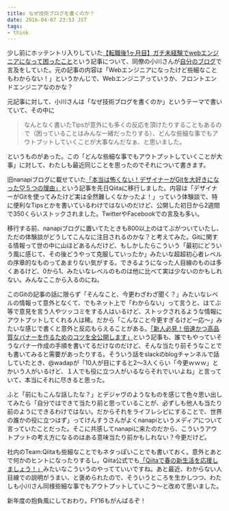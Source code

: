 ```yaml
---
title: なぜ技術ブログを書くのか？
date: 2016-04-07 23:53 JST
tags:
- think
---
```


少し前にホッテントリ入りしていた[【転職後1ヶ月目】ガチ未経験でwebエンジニアになって困ったこと](http://www.2dgod.com/entry/2016/03/28/060000)という記事について、同僚の小川さんが[自分のブログ](http://blog.koogawa.com/entry/2016/03/29/225531)で言及をしていた。元の記事の内容は「Webエンジニアになったけど些細なこともわからない！」というかんじで、Webエンジニアっていうか、フロントエンドエンジニアなのかな？

元記事に対して、小川さんは「なぜ技術ブログを書くのか」というテーマで書いていて、その中に

>なんとなく書いたTipsが意外にも多くの反応を頂けたりすることもあるので（困っていることはみんな一緒だったりする）、どんな些細な事でもアウトプットしていくことが大事なんだなぁ、と思いました。

というものがあった。この「どんな些細な事でもアウトプットしていくことが大事」に対して、わたしも最近同じことを思ったのでそれについて書きます。

旧nanapiブログに載せていた[「本当は怖くない！デザイナーがGitを大好きになった♡５つの理由」](http://qiita.com/yunico-jp/items/de191a15ac07651abdea)という記事を先日Qiitaに移行しました。内容は「デザイナーがGitを使ってみたけど実は全然難しくなかったよ！」っていう体験談で、特に便利なTipsとかを書いているわけではないのだけど、公開した初日から2週間で350くらいストックされました。TwitterやFacebookでの言及も多い。

移行する前、nanapiブログに置いてたときも800以上のはてぶがついていたし、ただの体験談がどうしてこんなに注目されるのかな？と考えてみた。Gitに関する情報って世の中に山ほどあるんだけど、もしかしたらこういう「最初にどういう風に感じて、その後どうやって克服していったか」みたいな超超初心者レベルの序章的なものってあまりない気がする。できるようになった人目線のものは多くあるけど、0から1、みたいなレベルのものは他に比べて実は少ないのかもしれない。みんなここから入るのにね。

このGitの記事の話に限らず「そんなこと、今更わざわざ聞く？」みたいなレベルの情報って意外となくて、でもネット上で「わからない」って言うと、はてぶ等で意見を言う人やツッコミをする人はいるけど、ストックされるような情報にアウトプットしてくれる人は稀。だから「こんなこと今更すぎるけど一応〜」みたいな感じで書くと意外と反応もらえることがある。[「新人必見！倍速かつ高品質なバナーを作るためのコツを全公開します」](http://qiita.com/yunico-jp/items/5e11f6b018ec830bc39a)という記事も、誰でもやっていそうなバナー作成の手順を書いてるだけなのだけど、そんな当たり前そうなことでも書いてみると需要があったりする。そういう話をslackのblogチャンネルで話していたとき、@wadapが「10人が目にすると2〜3人くらい「今更ｗｗｗ」とかいう人がいるけど、１人でも役に立つ人がいるならそれでいいよね」と言っていて、本当にそれに尽きると思った。

ふと「前にもこんな話したな？」とデジャヴのようなものを感じて色々思い出してみたら「自分ではできて当たり前と思っていることが、必ずしも他人も当たり前のようにできるわけではない。だからそれをライフレシピにすることで、世界の誰かの役に立つはず」ってけんすうさんがよくnanapiというメディアについて言っていたことだった。そこに共感してnanapiに来たのだから、こういうアウトプットの考え方になるのはある意味当たり前かもしれない？今更だけど。

社内のTeam:Qiitaも些細なことでもネタっぽいことでも書いておく。意外とあとで何かのヒントになったりするし。Qiita公式でも[「Qiitaで春の新生活を応援しましょう！」](http://blog.qiita.com/post/141132737319/4yournewlife)みたいなこういうのやってていいですね。あと最近、わからない人目線での説明がうまい、と褒められたので、そういうところを生かしつつ、わたしも小川さん同様些細な事でもアウトプットしていこう〜と改めて思いました。

新年度の抱負風にしておわり。FY16もがんばるぞ！